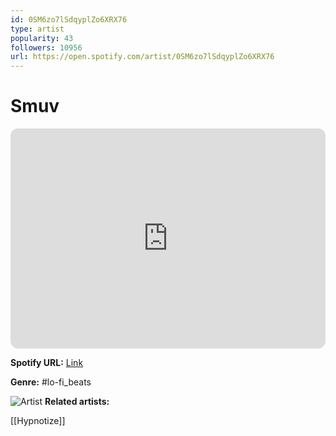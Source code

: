 ```yaml
---
id: 0SM6zo7lSdqyplZo6XRX76
type: artist
popularity: 43
followers: 10956
url: https://open.spotify.com/artist/0SM6zo7lSdqyplZo6XRX76
---
```

# Smuv

<iframe style="border-radius:12px" src="https://open.spotify.com/embed/artist/0SM6zo7lSdqyplZo6XRX76" width="100%" height="352" frameBorder="0" allowfullscreen="" allow="autoplay; clipboard-write; encrypted-media; fullscreen; picture-in-picture" loading="lazy"></iframe>

**Spotify URL:** [Link](https://open.spotify.com/artist/0SM6zo7lSdqyplZo6XRX76)

**Genre:**  #lo-fi_beats

![Artist](https://i.scdn.co/image/ab6761610000e5ebdfb891d5fe7d0cd2ae547505)
**Related artists:**

[[Hypnotize]]
